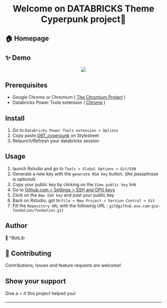 <h1 align="center">Welcome on DATABRICKS Theme Cyperpunk project👋</h1>

## 🏠 Homepage

## ✨ Demo
<p align="center"><img src="https://i.ibb.co/KzmR4wN/Cyberpunk.gif" /></p>


## Prerequisites
- Google Chrome or Chromium ( [The Chromium Project](https://www.chromium.org/) )
- Databricks Power Tools extension ( [Chrome](https://chrome.google.com/webstore/detail/databricks-power-tools/mpffpmajkdieodggkakklfkghdiafhpo) )

## Install
1. Go to `Databricks Power Tools extension > Options`
2. Copy paste [DBT_cyperpunk](https://github.com/BatLibert/BL_Codes/blob/main/DBT_cyperpunk_them.css) on Stylesheet
3. Relaunch/Refresh your databricks session

## Usage
1. launch Rstudio and go to `Tools > Global Options > Git/SVN`
2. Generate a new key with the `generate RSA Key` button. (_the passphrase is optional_)
3. Copy your public key by clicking on the `View public key` link
4. Go to [Github.com > Settings > SSH and GPG keys](https://github.axa.com/settings/profile)
5. Click on the `New SSH key` and past your public key
6. Back on Rstudio, got to `File > New Project > Version Control > Git`
7. Fill the `Repository URL` with the following URL : `git@github.axa.com:gie-fondation/fondation.git`

## Author
👤 **BatLib*

## 🤝 Contributing
Contributions, issues and feature requests are welcome!

## Show your support
Give a ⭐️ if this project helped you!



***
